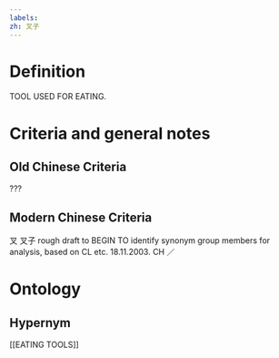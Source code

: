 ```yaml
---
labels: 
zh: 叉子
---
```


# Definition
TOOL USED FOR EATING.
# Criteria and general notes
## Old Chinese Criteria
???
## Modern Chinese Criteria
叉
叉子
rough draft to BEGIN TO identify synonym group members for analysis, based on CL etc. 18.11.2003. CH ／
# Ontology

## Hypernym
[[EATING TOOLS]]